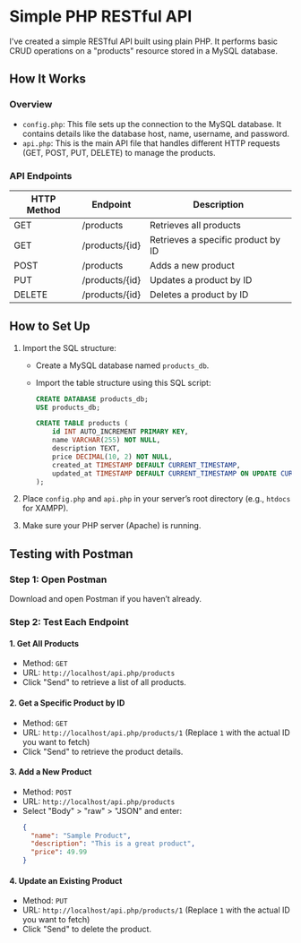 # Simple PHP RESTful API

I've created a simple RESTful API built using plain PHP. It performs basic CRUD operations
on a "products" resource stored in a MySQL database.

## How It Works

### Overview

- `config.php`: This file sets up the connection to the MySQL database. It contains details like the database host, name, username, and password.
- `api.php`: This is the main API file that handles different HTTP requests (GET, POST, PUT, DELETE) to manage the products.

### API Endpoints

| HTTP Method | Endpoint       | Description                        |
| ----------- | -------------- | ---------------------------------- |
| GET         | /products      | Retrieves all products             |
| GET         | /products/{id} | Retrieves a specific product by ID |
| POST        | /products      | Adds a new product                 |
| PUT         | /products/{id} | Updates a product by ID            |
| DELETE      | /products/{id} | Deletes a product by ID            |

## How to Set Up

1. Import the SQL structure:

   - Create a MySQL database named `products_db`.
   - Import the table structure using this SQL script:

     ```sql
     CREATE DATABASE products_db;
     USE products_db;

     CREATE TABLE products (
         id INT AUTO_INCREMENT PRIMARY KEY,
         name VARCHAR(255) NOT NULL,
         description TEXT,
         price DECIMAL(10, 2) NOT NULL,
         created_at TIMESTAMP DEFAULT CURRENT_TIMESTAMP,
         updated_at TIMESTAMP DEFAULT CURRENT_TIMESTAMP ON UPDATE CURRENT_TIMESTAMP
     );
     ```

2. Place `config.php` and `api.php` in your server’s root directory (e.g., `htdocs` for XAMPP).

3. Make sure your PHP server (Apache) is running.

## Testing with Postman

### Step 1: Open Postman

Download and open Postman if you haven’t already.

### Step 2: Test Each Endpoint

#### **1. Get All Products**

- Method: `GET`
- URL: `http://localhost/api.php/products`
- Click "Send" to retrieve a list of all products.

#### **2. Get a Specific Product by ID**

- Method: `GET`
- URL: `http://localhost/api.php/products/1` (Replace `1` with the actual ID you want to fetch)
- Click "Send" to retrieve the product details.

#### **3. Add a New Product**

- Method: `POST`
- URL: `http://localhost/api.php/products`
- Select "Body" > "raw" > "JSON" and enter:
  ```json
  {
    "name": "Sample Product",
    "description": "This is a great product",
    "price": 49.99
  }
  ```

#### **4. Update an Existing Product**

- Method: `PUT`
- URL: `http://localhost/api.php/products/1` (Replace `1` with the actual ID you want to fetch)
- Click "Send" to delete the product.
